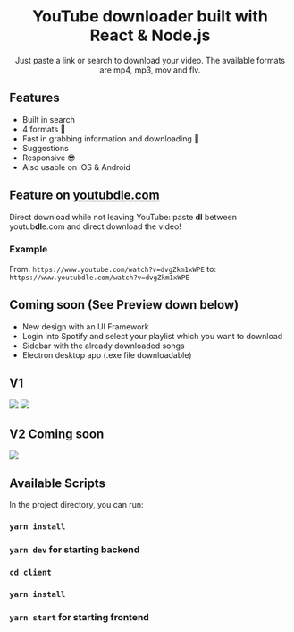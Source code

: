 <h1 align="center">YouTube downloader built with React & Node.js</h1>

<p align="center">
Just paste a link or search to download your video. The available formats are mp4, mp3, mov and flv.
</p>

## Features
- Built in search
- 4 formats 🤘
- Fast in grabbing information and downloading 🚀
- Suggestions
- Responsive 😎
- Also usable on iOS & Android

## Feature on [youtubdle.com](https://youtubdle.com)
Direct download while not leaving YouTube: paste **dl** between youtub**dl**e.com and direct download the video!
### Example
From: ```https://www.youtube.com/watch?v=dvgZkm1xWPE``` to: ```https://www.youtubdle.com/watch?v=dvgZkm1xWPE```

## Coming soon (See Preview down below)
- New design with an UI Framework
- Login into Spotify and select your playlist which you want to download
- Sidebar with the already downloaded songs
- Electron desktop app (.exe file downloadable)

## V1
![](https://raw.githubusercontent.com/bennymeier/new-youtube-downloader/master/screenshot.PNG)
![](https://raw.githubusercontent.com/bennymeier/new-youtube-downloader/master/screenshot_1.PNG)

## V2 Coming soon
![](https://raw.githubusercontent.com/bennymeier/youtube-downloader/v2/screenshot_v2.PNG)

## Available Scripts

In the project directory, you can run:

### `yarn install`

### `yarn dev` for starting backend

### `cd client`

### `yarn install`

### `yarn start` for starting frontend
